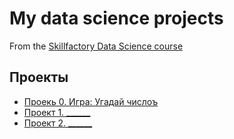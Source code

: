 # My data science projects
From the [Skillfactory Data Science course](https://apps.skillfactory.ru/data-scientist)

## Проекты

* [Проекь 0. Игра: Угадай числоъ](https://github.com/Cherant1976/sf_data_science/tree/main/Project0)
* [Проект 1. ______](_____)
* [Проект 2. ______](_____)